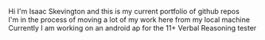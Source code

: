 Hi I'm Isaac Skevington and this is my current portfolio of github repos  
I'm in the process of moving a lot of my work here from my local machine  
Currently I am working on an android ap for the 11+ Verbal Reasoning tester  
